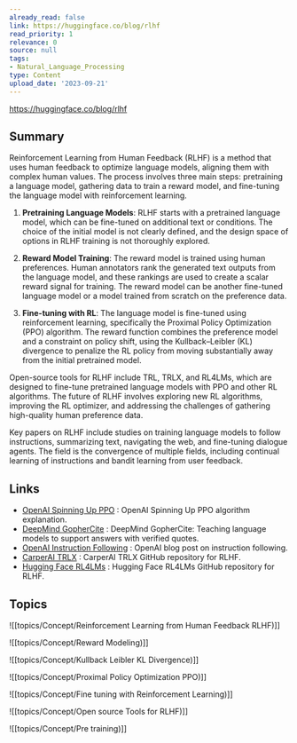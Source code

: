 ```yaml
---
already_read: false
link: https://huggingface.co/blog/rlhf
read_priority: 1
relevance: 0
source: null
tags:
- Natural_Language_Processing
type: Content
upload_date: '2023-09-21'
---
```


https://huggingface.co/blog/rlhf
## Summary

Reinforcement Learning from Human Feedback (RLHF) is a method that uses human feedback to optimize language models, aligning them with complex human values. The process involves three main steps: pretraining a language model, gathering data to train a reward model, and fine-tuning the language model with reinforcement learning.

1. **Pretraining Language Models**: RLHF starts with a pretrained language model, which can be fine-tuned on additional text or conditions. The choice of the initial model is not clearly defined, and the design space of options in RLHF training is not thoroughly explored.

2. **Reward Model Training**: The reward model is trained using human preferences. Human annotators rank the generated text outputs from the language model, and these rankings are used to create a scalar reward signal for training. The reward model can be another fine-tuned language model or a model trained from scratch on the preference data.

3. **Fine-tuning with RL**: The language model is fine-tuned using reinforcement learning, specifically the Proximal Policy Optimization (PPO) algorithm. The reward function combines the preference model and a constraint on policy shift, using the Kullback–Leibler (KL) divergence to penalize the RL policy from moving substantially away from the initial pretrained model.

Open-source tools for RLHF include TRL, TRLX, and RL4LMs, which are designed to fine-tune pretrained language models with PPO and other RL algorithms. The future of RLHF involves exploring new RL algorithms, improving the RL optimizer, and addressing the challenges of gathering high-quality human preference data.

Key papers on RLHF include studies on training language models to follow instructions, summarizing text, navigating the web, and fine-tuning dialogue agents. The field is the convergence of multiple fields, including continual learning of instructions and bandit learning from user feedback.
## Links

- [OpenAI Spinning Up PPO](https://spinningup.openai.com/en/latest/algorithms/ppo.html) : OpenAI Spinning Up PPO algorithm explanation.
- [DeepMind GopherCite](https://www.deepmind.com/publications/gophercite-teaching-language-models-to-support-answers-with-verified-quotes) : DeepMind GopherCite: Teaching language models to support answers with verified quotes.
- [OpenAI Instruction Following](https://openai.com/blog/instruction-following/) : OpenAI blog post on instruction following.
- [CarperAI TRLX](https://github.com/CarperAI/trlx) : CarperAI TRLX GitHub repository for RLHF.
- [Hugging Face RL4LMs](https://github.com/allenai/RL4LMs) : Hugging Face RL4LMs GitHub repository for RLHF.

## Topics

![[topics/Concept/Reinforcement Learning from Human Feedback RLHF)]]

![[topics/Concept/Reward Modeling)]]

![[topics/Concept/Kullback Leibler KL Divergence)]]

![[topics/Concept/Proximal Policy Optimization PPO)]]

![[topics/Concept/Fine tuning with Reinforcement Learning)]]

![[topics/Concept/Open source Tools for RLHF)]]

![[topics/Concept/Pre training)]]